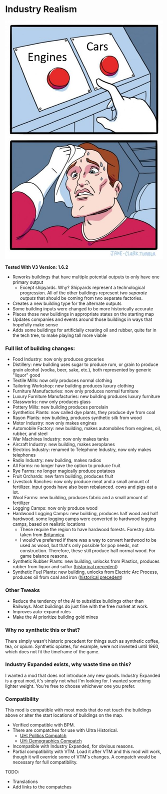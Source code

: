 # Industry Realism

![Preview](thumbnail.png)

**Tested With V3 Version: 1.6.2**

- Reworks buildings that have multiple potential outputs to only have one primary output
  - Except shipyards. Why? Shipyards represent a technological progression. All of the other buildings represent _two separate outputs_ that should be coming from two separate factories.
- Creates a new building type for the alternate outputs
- Some building inputs were changed to be more historically accurate
- Places those new buildings in appropriate states on the starting map
- Updates companies and events around those buildings in ways that hopefully make sense
- Adds some buildings for artificially creating oil and rubber, quite far in the tech tree, to make playing tall more viable

### Full list of building changes:

- Food Industry: now only produces groceries
- Distillery: new building uses sugar to produce rum, or grain to produce grain alcohol (vodka, beer, sake, etc.), both represented by generic "liquor" good
- Textile Mills: now only produces normal clothing
- Tailoring Workshop: new building produces luxury clothing
- Furniture Manufacturies: now only produces normal furniture
- Luxury Furniture Manufacturies: new building produces luxury furniture
- Glassworks: now only produces glass
- Pottery Mills: new building produces porcelain
- Synthetics Plants: now called dye plants, they produce dye from coal
- Rayon Plants: new building, produces synthetic silk from wood
- Motor Industry: now only makes engines
- Automobile Factory: new building, makes automobiles from engines, oil, rubber, and steel
- War Machines Industry: now only makes tanks
- Aircraft Industry: new building, makes aeroplanes
- Electrics Industry: renamed to Telephone Industry, now only makes telephones
- Radio Industry: new building, makes radios
- All Farms: no longer have the option to produce fruit
- Rye Farms: no longer magically produce potatoes
- Fruit Orchards: new farm building, produces fruit
- Livestock Ranches: now only produce meat and a small amount of fertilizer. input goods have also been rebalanced. cows and pigs eat a lot.
- Wool Farms: new building, produces fabric and a small amount of fertilizer
- Logging Camps: now only produce wood
- Hardwood Logging Camps: new building, produces half wood and half hardwood. some logging camps were converted to hardwood logging camps, based on realistic locations
  - These require the region to have hardwood forests. Forestry data taken from [Britannica](https://kids.britannica.com/students/assembly/view/56196)
  - I would've preferred if there was a way to convert hardwood to be used as wood, but that's only possible for pop needs, not construction. Therefore, these still produce half normal wood. For game balance reasons.
- Synthetic Rubber Plants: new building, unlocks from Plastics, produces rubber from liquor and sulfur ([historical precedent](https://en.wikipedia.org/wiki/Polybutadiene#History))
- Synthetic Fuel Plants: new building, unlocks from Electric Arc Process, produces oil from coal and iron ([historical precedent](https://en.wikipedia.org/wiki/Fischer%E2%80%93Tropsch_process#History))

### Other Tweaks

- Reduce the tendency of the AI to subsidize buildings other than Railways. Most buildings do just fine with the free market at work.
- Improves auto-expand rules
- Make the AI prioritize building gold mines

### Why no synthetic this or that?

There simply wasn't historic precedent for things such as synthetic coffee, tea, or opium. Synthetic opiates, for example, were not invented until 1960, which does not fit the timeframe of the game.

### Industry Expanded exists, why waste time on this?

I wanted a mod that does not introduce any new goods. Industry Expanded is a great mod, it's simply not what I'm looking for. I wanted something lighter weight. You're free to choose whichever one you prefer.

### Compatibility

This mod is compatible with most mods that do not touch the buildings above or alter the start locations of buildings on the map.

- Verified compatible with BPM.
- There are compatches for use with Ultra Historical.
  - [UH: Politics Compatch](https://steamcommunity.com/sharedfiles/filedetails/?id=3214936638)
  - [UH: Demographics Compatch](https://steamcommunity.com/sharedfiles/filedetails/?id=3214936381)
- Incompatible with Industry Expanded, for obvious reasons.
- Partial compatibility with VTM. Load it after VTM and this mod will work, though it will override some of VTM's changes. A compatch would be necessary for full compatibility.

TODO:

- Translations
- Add links to the compatches
